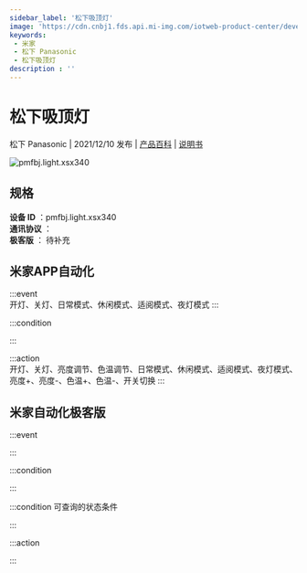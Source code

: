 ```yaml
---
sidebar_label: '松下吸顶灯'
image: 'https://cdn.cnbj1.fds.api.mi-img.com/iotweb-product-center/developer_1685081006528OSRUzOW7.png?GalaxyAccessKeyId=AKVGLQWBOVIRQ3XLEW&Expires=9223372036854775807&Signature=pAhpeJqOzJL5IA2RbthVoEyxtZ8='
keywords: 
 - 米家
 - 松下 Panasonic
 - 松下吸顶灯
description : ''
---
```

# 松下吸顶灯

松下 Panasonic | 2021/12/10 发布 | [产品百科](https://home.mi.com/webapp/content/baike/product/index.html?model=pmfbj.light.xsx340/) | [说明书](https://home.mi.com/views/introduction.html?model=pmfbj.light.xsx340&region=cn)

![pmfbj.light.xsx340](https://cdn.cnbj1.fds.api.mi-img.com/iotweb-product-center/developer_1685081006528OSRUzOW7.png?GalaxyAccessKeyId=AKVGLQWBOVIRQ3XLEW&Expires=9223372036854775807&Signature=pAhpeJqOzJL5IA2RbthVoEyxtZ8=)

## 规格  
> 
**设备 ID** ：pmfbj.light.xsx340  
**通讯协议** ：  
**极客版**  ： 待补充 


## 米家APP自动化  

:::event  
开灯、关灯、日常模式、休闲模式、适阅模式、夜灯模式
:::

:::condition  

:::

:::action   
开灯、关灯、亮度调节、色温调节、日常模式、休闲模式、适阅模式、夜灯模式、亮度+、亮度-、色温+、色温-、开关切换
:::

## 米家自动化极客版  

:::event  

:::

:::condition  

:::

:::condition 可查询的状态条件  

:::

:::action  

:::

        
